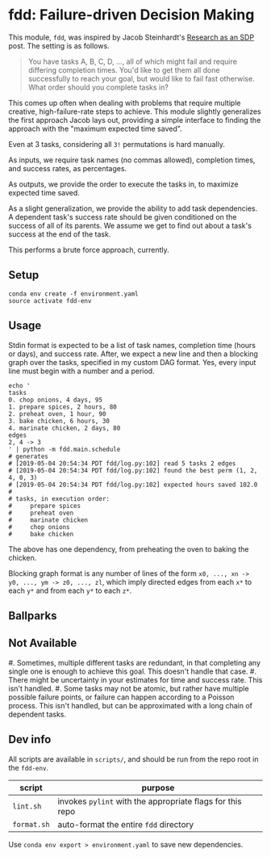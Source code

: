 # fdd: Failure-driven Decision Making

This module, `fdd`, was inspired by Jacob Steinhardt's [Research as an SDP](https://cs.stanford.edu/~jsteinhardt/ResearchasaStochasticDecisionProcess.html) post. The setting is as follows.

> You have tasks A, B, C, D, ..., all of which might fail and require differing completion times. You'd like to get them all done successfully to reach your goal, but would like to fail fast otherwise. What order should you complete tasks in?

This comes up often when dealing with problems that require multiple creative, high-failure-rate steps to achieve. This module slightly generalizes the first approach Jacob lays out, providing a simple interface to finding the approach with the "maximum expected time saved".

Even at 3 tasks, considering all `3!` permutations is hard manually.

As inputs, we require task names (no commas allowed), completion times, and success rates, as percentages.

As outputs, we provide the order to execute the tasks in, to maximize expected time saved.

As a slight generalization, we provide the ability to add task dependencies. A dependent task's success rate should be given conditioned on the success of all of its parents. We assume we get to find out about a task's success at the end of the task.

This performs a brute force approach, currently.

## Setup

```
conda env create -f environment.yaml
source activate fdd-env
```

## Usage

Stdin format is expected to be a list of task names, completion time (hours or days), and success rate. After, we expect a new line and then a blocking graph over the tasks, specified in my custom DAG format. Yes, every input line must begin with a number and a period.

```
echo '
tasks
0. chop onions, 4 days, 95
1. prepare spices, 2 hours, 80
2. preheat oven, 1 hour, 90
3. bake chicken, 6 hours, 30
4. marinate chicken, 2 days, 80
edges
2, 4 -> 3
' | python -m fdd.main.schedule
# generates
# [2019-05-04 20:54:34 PDT fdd/log.py:102] read 5 tasks 2 edges
# [2019-05-04 20:54:34 PDT fdd/log.py:102] found the best perm (1, 2, 4, 0, 3)
# [2019-05-04 20:54:34 PDT fdd/log.py:102] expected hours saved 102.0
# 
# tasks, in execution order:
#     prepare spices
#     preheat oven
#     marinate chicken
#     chop onions
#     bake chicken
```

The above has one dependency, from preheating the oven to baking the chicken.

Blocking graph format is any number of lines of the form `x0, ..., xn -> y0, ..., ym -> z0, ..., zl`,
which imply directed edges from each `x*` to each `y*` and from each `y*` to each `z*`.

## Ballparks

## Not Available

#. Sometimes, multiple different tasks are redundant, in that completing any single one is enough to achieve this goal. This doesn't handle that case.
#. There might be uncertainty in your estimates for time and success rate. This isn't handled.
#. Some tasks may not be atomic, but rather have multiple possible failure points, or failure can happen according to a Poisson process. This isn't handled, but can be approximated with a long chain of dependent tasks.

## Dev info

All scripts are available in `scripts/`, and should be run from the repo root in the `fdd-env`.

| script | purpose |
| ------ | ------- |
| `lint.sh` | invokes `pylint` with the appropriate flags for this repo |
| `format.sh` | auto-format the entire `fdd` directory |

Use `conda env export > environment.yaml` to save new dependencies.
